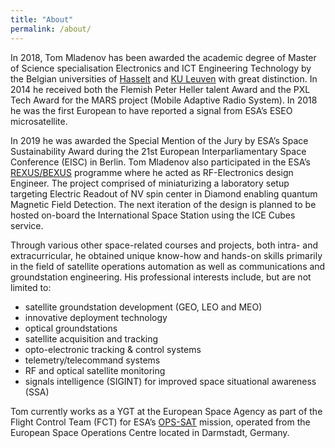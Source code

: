 ```yaml
---
title: "About"
permalink: /about/
---
```


In 2018, Tom Mladenov has been awarded the academic degree of Master of Science specialisation Electronics and ICT Engineering Technology by the Belgian universities of [Hasselt](https://www.uhasselt.be/en) and [KU Leuven](https://www.kuleuven.be/english/) with great distinction. In 2014 he received both the Flemish Peter Heller talent Award and the PXL Tech Award for the MARS project (Mobile Adaptive Radio System). In 2018 he was the first European to have reported a signal from ESA’s ESEO microsatellite.

In 2019 he was awarded the Special Mention of the Jury by ESA’s Space Sustainability Award during the 21st European Interparliamentary Space Conference (EISC) in Berlin. Tom Mladenov also participated in the ESA’s [REXUS/BEXUS](http://rexusbexus.net/) programme where he acted as RF-Electronics design Engineer. The project comprised of miniaturizing a laboratory setup targeting Electric Readout of NV spin center in Diamond enabling quantum Magnetic Field Detection. The next iteration of the design is planned to be hosted on-board the International Space Station using the ICE Cubes service.

Through various other space-related courses and projects, both intra- and extracurricular, he obtained unique know-how and hands-on skills primarily in the field of satellite operations automation as well as communications and groundstation engineering. His professional interests include, but are not limited to:

* satellite groundstation development (GEO, LEO and MEO)
* innovative deployment technology
* optical groundstations
* satellite acquisition and tracking
* opto-electronic tracking & control systems
* telemetry/telecommand systems
* RF and optical satellite monitoring
* signals intelligence (SIGINT) for improved space situational awareness (SSA)

Tom currently works as a YGT at the European Space Agency as part of the Flight Control Team (FCT) for ESA’s [OPS-SAT](https://www.esa.int/Enabling_Support/Operations/OPS-SAT) mission, operated from the European Space Operations Centre located in Darmstadt, Germany.
